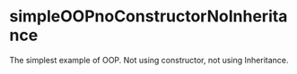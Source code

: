# simpleOOPnoConstructorNoInheritance
The simplest example of OOP. Not using constructor, not using Inheritance. 
